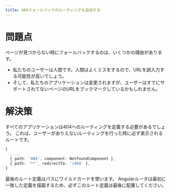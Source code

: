 ```yaml
---
title: 404フォールバックのルーティングを追加する
---
```


# 問題点

ページが見つからない時にフォールバックするのは、いくつかの理由があります。

- 私たちのユーザーは人間です。人間はよくミスをするので、URLを誤入力する可能性が高いでしょう。
- そして、私たちのアプリケーションは変更されますが、ユーザーはすでにサポートされてないページのURLをブックマークしているかもしれません。

# 解決策

すべてのアプリケーションは404へのルーティングを定義する必要があるでしょう。
これは、ユーザーがありえないルーティングを行った時に必ず表示されるルートです。

```ts
[
  ...,
  { path: '404', component: NotFoundComponent },
  { path: '**', redirectTo: '/404' },
]
```

最後のルート定義はパスにワイルドカードを使います。
Angularルータは最初に一致した定義を描画するため、必ずこのルート定義は最後に配置してください。
